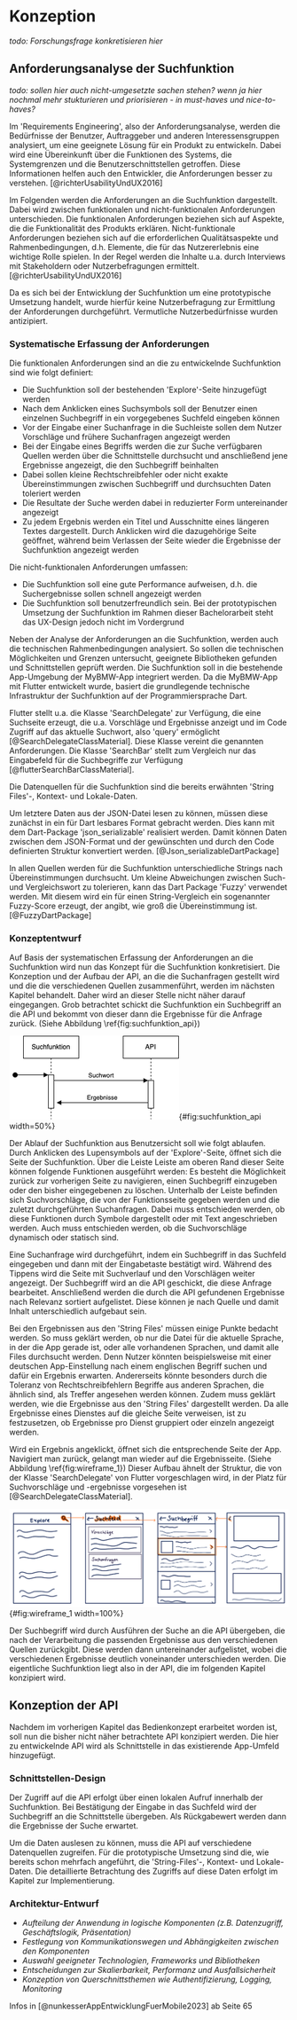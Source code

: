 # Konzeption

*todo: Forschungsfrage konkretisieren hier*
<!-- Überblick über die Zielsetzung der Konzeption der Suchfunktion.
Erläuterung der Relevanz der Suchfunktion innerhalb der MyBMW-App.
Beschreibung des strukturellen Aufbaus der Konzeption. -->



## Anforderungsanalyse der Suchfunktion

*todo: sollen hier auch nicht-umgesetzte sachen stehen? wenn ja hier nochmal mehr stukturieren und priorisieren - in must-haves und nice-to-haves?*

Im 'Requirements Engineering', also der Anforderungsanalyse, werden die Bedürfnisse der Benutzer, Auftraggeber und anderen Interessensgruppen analysiert, um eine geeignete Lösung für ein Produkt zu entwickeln. Dabei wird eine Übereinkunft über die Funktionen des Systems, die Systemgrenzen und die Benutzerschnittstellen getroffen. Diese Informationen helfen auch den Entwickler, die Anforderungen besser zu verstehen. [@richterUsabilityUndUX2016]

<!-- Requirements Engineering / Anforderungsanalyse [@richterUsabilityUndUX2016]:
- Erarbeitung und Erhaltung von Übereinkunft der Stakeholder über Funktionen von System
- Vermittelt Entwicklern besseres Verständnis der Anforderungen
- Definition von Systemgrenzen und Benutzerschnittstellen (mit Fokus auf Bedürfnisse und Ziele der Benutzer)
- Anforderungen ('Requirements') sind ein Teil der primären Disziplinen des Software Engineerings
- Bedürnisse von Benutzern, Auftraggeber und weiteren Interessengruppen (Stakeholder) aufzuarbeiten, damit passende Lösung daraus erstellt werden kann
- Aufbauend auf Bedürfnissen: Erarbeitung von Rahmenbedingungne und Qualitätsanfroderungen
- Bei der Mobilen User Experience: Wer ist die anvisierte Zielgruppe und was sind deren Bedürfnisse? In welchem Kontext und in welchen Situationen wird die Anwendung verwendet? Welche Funktionen sind für die Benutzer in diesen Situationen wirklich nutzbringend?  -->

Im Folgenden werden die Anforderungen an die Suchfunktion dargestellt. Dabei wird zwischen funktionalen und nicht-funktionalen Anforderungen unterschieden. Die funktionalen Anforderungen beziehen sich auf Aspekte, die die Funktionalität des Produkts erklären. Nicht-funktionale Anforderungen beziehen sich auf die erforderlichen Qualitätsaspekte und Rahmenbedingungen, d.h. Elemente, die für das Nutzererlebnis eine wichtige Rolle spielen. In der Regel werden die Inhalte u.a. durch Interviews mit Stakeholdern oder Nutzerbefragungen ermittelt. [@richterUsabilityUndUX2016]

<!-- Funktionale und nicht-funktionale Anforderungen [@richterUsabilityUndUX2016]:
- Funktionale Anforderungen: 
    - Aspekte die mit Funktionsangebot von Produkt zusammenhängen
    - z.B. Suchen, Bestellen, Bewerten
- Nicht-funktionale Anforderungen:
    - geforderte Qualitätsaspekte und Rahmenbedingungen
    - z.B. Anforderungen zur Verfügbarkeit, Antwortzeit, Ausfallsicherheit
    - wichtige Rolle für Nutzererlebnis, Auswirkungen auf verwendete Technologien
- Methoden normalerweise: Interviews und Gespräche mit verscheidenen Stakeholdern, Analyse von Altsystemen und Dokumentationen, Interviews mit Nutzern -->

Da es sich bei der Entwicklung der Suchfunktion um eine prototypische Umsetzung handelt, wurde hierfür keine Nutzerbefragung zur Ermittlung der Anforderungen durchgeführt. Vermutliche Nutzerbedürfnisse wurden antizipiert. 

<!-- - Aber - hier nur prototypische umsetzung, groben Anforderungen kamen von Abteilung und so formuliert, dass es für den protoypschen Umfang sinn macht -->


### Systematische Erfassung der Anforderungen

<!--todo: das rein oder raus - Die identifizierte Zielgruppe der Suchfunktion sind alle Nutzer der MyBMW App - insbesondere diejenigen, die Inhalte innerhalb der App suchen und schnell finden wollen. So können diese nach einem Stichwort, z.B. 'Klima', suchen und bekommen dann die Ergebnisse der App-Inhalte angezeigt, in denen dieses Wort vorkommt. -->

<!-- - *Identifizierung der Zielgruppe und deren Bedürfnisse*
    - *Identifizieren Sie die Zielgruppe und deren Erwartungen an die Suchfunktion*
        Zielgruppe:
        - Alle Benutzer der BMW App
        - besonders die, die speziell auf der Suche nach etwas sind: Tutorial, mehr Informationen über bestimmte Funktion, Interesse an bestimmter Funktion (z.B. Navigation oder Klima)
        Erwartungen:
        - Grundsätzlich: Das Finden, wonach gesucht wird
        - Ideal: Beim Suchen Vorschläge
        - nach Suchen: Übersichtliche Darstellung aller möglichen Ergebnisse, beim Drücken auf Ergebnis möchte man direkt zur Information gelangen
        - evtl. Suchverlauf anzeigen
        - allgemein: relevante Suchergebnisse, schnelle Reaktionszeit -->

<!-- - *Analyse der Suchszenarien*
    - Suche nach einem Stichwort, um zu sehen, ob in letzter Zeit Updates dafür waren -> z.B. 'Klima' eingeben und schauen, ob es in den Release Notes vorgekommen ist, evtl. hierfür gleich Filter
    - Schnelles Suchen nach Tutorial/genauerer Anleitung: z.B. 'Navigation' eingeben und auf How-To-Video stoßen, zuvor ist die Filterung nach 'Video' oder 'Tutorial' möglich -->

Die funktionalen Anforderungen sind an die zu entwickelnde Suchfunktion sind wie folgt definiert:

- Die Suchfunktion soll der bestehenden 'Explore'-Seite hinzugefügt werden
- Nach dem Anklicken eines Suchsymbols soll der Benutzer einen einzelnen Suchbegriff in ein vorgegebenes Suchfeld eingeben können
- Vor der Eingabe einer Suchanfrage in die Suchleiste sollen dem Nutzer Vorschläge und frühere Suchanfragen angezeigt werden
- Bei der Eingabe eines Begriffs werden die zur Suche verfügbaren Quellen werden über die Schnittstelle durchsucht und anschließend jene Ergebnisse angezeigt, die den Suchbegriff beinhalten
- Dabei sollen kleine Rechtschreibfehler oder nicht exakte Übereinstimmungen zwischen Suchbegriff und durchsuchten Daten toleriert werden
- Die Resultate der Suche werden dabei in reduzierter Form untereinander angezeigt
- Zu jedem Ergebnis werden ein Titel und Ausschnitte eines längeren Textes dargestellt. Durch Anklicken wird die dazugehörige Seite geöffnet, während beim Verlassen der Seite wieder die Ergebnisse der Suchfunktion angezeigt werden

<!-- Text ohne Stichpunkte:
Die funktionalen Anforderungen sind an die zu entwickelnde Suchfunktion sind wie folgt definiert. Die Suchfunktion soll der bestehenden 'Explore'-Seite hinzugefügt werden. Nach dem Anklicken eines Suchsymbols soll der Benutzer einen einzelnen Suchbegriff in ein vorgegebenes Suchfeld eingeben können. Dabei sollen kleine Rechtschreibfehler oder nicht exakte Übereinstimmungen zwischen Suchbegriff und durchsuchten Daten toleriert werden. Vor der Eingabe einer Suchanfrage in die Suchleiste sollen dem Nutzer Vorschläge und frühere Suchanfragen angezeigt werden. Bei der Eingabe eines Begriffs werden die zur Suche verfügbaren Quellen werden über die Schnittstelle durchsucht und anschließend jene Ergebnisse angezeigt, die den Suchbegriff beinhalten. Die Resultate der Suche werden dabei in reduzierter Form untereinander angezeigt. Zu jedem Ergebnis werden ein Titel und Ausschnitte eines längeren Textes dargestellt. Durch Anklicken wird die dazugehörige Seite geöffnet, während beim Verlassen der Seite wieder die Ergebnisse der Suchfunktion angezeigt werden.  -->

Die nicht-funktionalen Anforderungen umfassen:

- Die Suchfunktion soll eine gute Performance aufweisen, d.h. die Suchergebnisse sollen schnell angezeigt werden
- Die Suchfunktion soll benutzerfreundlich sein. Bei der prototypischen Umsetzung der Suchfunktion im Rahmen dieser Bachelorarbeit steht das UX-Design jedoch nicht im Vordergrund

<!-- Text ohne Stichpunkte:
Als nicht-funktionale Anforderung soll die Suchfunktion eine gute Performance aufweisen, d.h. die Suchergebnisse sollen schnell angezeigt werden. Außerdem soll die Suchfunktion benutzerfreundlich sein. Bei der prototypischen Umsetzung der Suchfunktion im Rahmen dieser Bachelorarbeit steht das UX-Design jedoch nicht im Vordergrund. -->

<!-- - *Definition von Qualitätsanforderungen (Usability, Performance, Sicherheit etc.)*

    - *Definieren Sie funktionale und nicht-funktionale Anforderungen an die Suchfunktion (Funktionale Anforderungen: Hierbei handelt es sich um Anforderungen, die in spezifischem Zusammenhang mit dem Projekt stehen. Nicht-funktionale Anforderungen: Alle anderen Anforderungen gibt es auch bei mehreren Projekten, wie etwa das Zeitmanagement oder den Ressourcenverbrauch.)* -->

<!--
Funktionale Anforderungen
1. Freie Textsuche:
    - Die Nutzer können frei Suchbegriffe in ein Suchfeld eingeben, um nach Inhalten zu suchen.
    - Die Suche soll alle durchsuchbaren Bereiche (Explore-Page mit Tutorials und Artikeln, Release Notes, MyHighlights) abdecken.
    - Die Suche soll mit AND- oder OR-Verknüpfung mehrere Suchbegriffe unterstützen.
2. Suchergebnisse:
    - Die Suchergebnisse sollen untereinander angezeigt werden.
    - Dabei soll die Quelle bzw. Kategorie erkennbar sein
    - Durch Drücken auf das Ergebnis soll zum Ort der Daten innerhalb der App navigiert werden
3. Filterung der Suche:
    - Die Suchergebnisse können nach Kategorien wie Tutorials, Artikel, Release Notes usw. gefiltert werden. (evtl.)
4. Suchverlauf:
    - Vor Eingabe des Suchbegriffes soll der Verlauf der letzen Suchanfragen angezeigt werden
5. Suchvorschläge (noch nicht sicher):
    - Während der Eingabe werden Suchvorschläge angezeigt, um die Suche zu erleichtern.
    - Falsch geschriebene Suchbegriffe werden erkannt und Verbesserungsvorschläge angezeigt.

Nicht-funktionale Anforderungen
    1. Usability:
        - Die Suchfunktion soll intuitiv und einfach zu bedienen sein.
        - Die Darstellung der Suchergebnisse muss übersichtlich und verständlich sein.
        - Das Design der Suchfunktion soll konsistent mit dem restlichen App-Design sein.
    2. Performance:
        Die Suchfunktion muss eine schnelle Reaktionszeit auf Nutzereingaben aufweisen.
        Die Anzeige von Suchvorschlägen und Suchergebnissen soll zeitnah erfolgen.
        Die Suchfunktion muss auch bei hoher Nutzerlast zuverlässig und performant arbeiten.

- *Priorisieren Sie die Anforderungen nach Wichtigkeit und Umsetzungsaufwand *  
    1. Freie Textsuche
    2. Suchergebnisse
    3. Filterung
    4. Verlauf
    5. Vorschläge -->

Neben der Analyse der Anforderungen an die Suchfunktion, werden auch die technischen Rahmenbedingungen analysiert. So sollen die technischen Möglichkeiten und Grenzen untersucht, geeignete Bibliotheken gefunden und Schnittstellen geprüft werden. 
Die Suchfunktion soll in die bestehende App-Umgebung der MyBMW-App integriert werden. Da die MyBMW-App mit Flutter entwickelt wurde, basiert die grundlegende technische Infrastruktur der Suchfunktion auf der Programmiersprache Dart.

Flutter stellt u.a. die Klasse 'SearchDelegate' zur Verfügung, die eine Suchseite erzeugt, die u.a. Vorschläge und Ergebnisse anzeigt und im Code Zugriff auf das aktuelle Suchwort, also 'query' ermöglicht [@SearchDelegateClassMaterial]. Diese Klasse vereint die genannten Anforderungen. Die Klasse 'SearchBar' stellt zum Vergleich nur das Eingabefeld für die Suchbegriffe zur Verfügung [@flutterSearchBarClassMaterial].

Die Datenquellen für die Suchfunktion sind die bereits erwähnten 'String Files'-, Kontext- und Lokale-Daten. 

Um letztere Daten aus der JSON-Datei lesen zu können, müssen diese zunächst in ein für Dart lesbares Format gebracht werden. Dies kann mit dem Dart-Package 'json_serializable' realisiert werden. Damit können Daten zwischen dem JSON-Format und der gewünschten und durch den Code definierten Struktur konvertiert werden. [@Json_serializableDartPackage]

In allen Quellen werden für die Suchfunktion unterschiedliche Strings nach Übereinstimmungen durchsucht. Um kleine Abweichungen zwischen Such- und Vergleichswort zu tolerieren, kann das Dart Package 'Fuzzy' verwendet werden. Mit diesem wird ein für einen String-Vergleich ein sogenannter Fuzzy-Score erzeugt, der angibt, wie groß die Übereinstimmung ist. [@FuzzyDartPackage]

<!-- - alles in sprache dart, weil App in flutter
- hier: search delegate
- Datenquellen: verschiedene lokale Quellen - anbindung aus quelle von app, lokaler jsondatei -> jsonSerialzable, durchsuchung der übersetzungs-files
- verschiedene suchfunktionen - was sinnvoll hier
- integration in bestehende systeme -> suchfunktion wird zu seite hinzugefügt -->
<!-- - *Analyse der technischen Rahmenbedingungen*
    - *Untersuchen Sie die technischen Möglichkeiten und Grenzen der Plattform/App*
        - Suchfunktion selber mit Flutter 'SearchBar' [@flutterSearchBarClassMaterial] -> Ergebnisse der Query in Liste packen
        - Kann ich bei einem Ergebnis tatsächlich auf die Quelle / den Ort der Daten kommen? Muss ich bzw. wie speichere ich den Ort dieser Information
        - Rechschreibung: Fuzzy
        - Suchalgorithmen: Abgleich - nur reine Textsuche
    - *Prüfen Sie die Verfügbarkeit und Eignung von Bibliotheken/Frameworks für die Suchfunktion*
        - SearchBar von Flutter [@flutterSearchBarClassMaterial]
        - SearchDeligate
    - *Identifizieren Sie mögliche Schnittstellen zu anderen Systemkomponenten*
        - für eingabe mit Json: JsonSerializable -->

### Konzeptentwurf 

Auf Basis der systematischen Erfassung der Anforderungen an die Suchfunktion wird nun das Konzept für die Suchfunktion konkretisiert. Die Konzeption und der Aufbau der API, an die die Suchanfragen gestellt wird und die die verschiedenen Quellen zusammenführt, werden im nächsten Kapitel behandelt. Daher wird an dieser Stelle nicht näher darauf eingegangen. Grob betrachtet schickt die Suchfunktion ein Suchbegriff an die API und bekommt von dieser dann die Ergebnisse für die Anfrage zurück. (Siehe Abbildung \ref{fig:suchfunktion_api}) 

![Quelle: eigenes Diagramm, 2025](source/figures/Suchfunktion_API.drawio.png){#fig:suchfunktion_api width=50%}

Der Ablauf der Suchfunktion aus Benutzersicht soll wie folgt ablaufen. Durch Anklicken des Lupensymbols auf der 'Explore'-Seite, öffnet sich die Seite der Suchfunktion. Über die Leiste Leiste am oberen Rand dieser Seite können folgende Funktionen ausgeführt werden: Es besteht die Möglichkeit zurück zur vorherigen Seite zu navigieren, einen Suchbegriff einzugeben oder den bisher eingegebenen zu löschen. Unterhalb der Leiste befinden sich Suchvorschläge, die von der Funktionsseite gegeben werden und die zuletzt durchgeführten Suchanfragen. Dabei muss entschieden werden, ob diese Funktionen durch Symbole dargestellt oder mit Text angeschrieben werden. Auch muss entschieden werden, ob die Suchvorschläge dynamisch oder statisch sind.

Eine Suchanfrage wird durchgeführt, indem ein Suchbegriff in das Suchfeld eingegeben und dann mit der Eingabetaste bestätigt wird. Während des Tippens wird die Seite mit Suchverlauf und den Vorschlägen weiter angezeigt. Der Suchbegriff wird an die API geschickt, die diese Anfrage bearbeitet. Anschließend werden die durch die API gefundenen Ergebnisse nach Relevanz sortiert aufgelistet. Diese können je nach Quelle und damit Inhalt unterschiedlich aufgebaut sein. 

Bei den Ergebnissen aus den 'String Files' müssen einige Punkte bedacht werden. So muss geklärt werden, ob nur die Datei für die aktuelle Sprache, in der die App gerade ist, oder alle vorhandenen Sprachen, und damit alle Files durchsucht werden. Denn Nutzer könnten beispielsweise mit einer deutschen App-Einstellung nach einem englischen Begriff suchen und dafür ein Ergebnis erwarten. Andererseits könnte besonders durch die Toleranz von Rechtschreibfehlern Begriffe aus anderen Sprachen, die ähnlich sind, als Treffer angesehen werden können. Zudem muss geklärt werden, wie die Ergebnisse aus den 'String Files' dargestellt werden. Da alle Ergebnisse eines Dienstes auf die gleiche Seite verweisen, ist zu festzusetzen, ob Ergebnisse pro Dienst gruppiert oder einzeln angezeigt werden.

Wird ein Ergebnis angeklickt, öffnet sich die entsprechende Seite der App. Navigiert man zurück, gelangt man wieder auf die Ergebnisseite. (Siehe Abbildung \ref{fig:wireframe_1}) Dieser Aufbau ähnelt der Struktur, die von der Klasse 'SearchDelegate' von Flutter vorgeschlagen wird, in der Platz für Suchvorschläge und -ergebnisse vorgesehen ist [@SearchDelegateClassMaterial]. 

![Quelle: eigene Zeichnung, 2025](source/figures/Wireframes_ba_1.png){#fig:wireframe_1 width=100%}

Der Suchbegriff wird durch Ausführen der Suche an die API übergeben, die nach der Verarbeitung die passenden Ergebnisse aus den verschiedenen Quellen zurückgibt. Diese werden dann untereinander aufgelistet, wobei die verschiedenen Ergebnisse deutlich voneinander unterschieden werden. Die eigentliche Suchfunktion liegt also in der API, die im folgenden Kapitel konzipiert wird.

<!-- - *Architekturdesign*
    - *Entwerfen Sie die Systemarchitektur der Suchfunktion*
        - mit draw.io !
    - *Legen Sie die Schnittstellen und Datenflüsse zwischen den Komponenten fest*
    - *Wählen Sie geeignete Technologien und Frameworks für die Umsetzung aus*
    - *Integration in das Gesamtkonzept der Anwendung*
- *Interaktionsdesign*
    - *Konzipieren Sie das Nutzererlebnis und die Interaktionsabläufe der Suchfunktion*
    - *Erstellen Sie Wireframes oder Mockups zur Visualisierung des Designs*
    - *Berücksichtigen Sie Aspekte wie Usability, Barrierefreiheit und Responsivität- Konzeption der Suchlogik und Ergebnispräsentation* -->

## Konzeption der API

Nachdem im vorherigen Kapitel das Bedienkonzept erarbeitet worden ist, soll nun die bisher nicht näher betrachtete API konzipiert werden. Die hier zu entwickelnde API wird als Schnittstelle in das existierende App-Umfeld hinzugefügt.

### Schnittstellen-Design

Der Zugriff auf die API erfolgt über einen lokalen Aufruf innerhalb der Suchfunktion. Bei Bestätigung der Eingabe in das Suchfeld wird der Suchbegriff an die Schnittstelle übergeben. Als Rückgabewert werden dann die Ergebnisse der Suche erwartet.

Um die Daten auslesen zu können, muss die API auf verschiedene Datenquellen zugreifen. Für die prototypische Umsetzung sind die, wie bereits schon mehrfach angeführt, die 'String-Files'-, Kontext- und Lokale-Daten. Die detaillierte Betrachtung des Zugriffs auf diese Daten erfolgt im Kapitel zur Implementierung.

### Architektur-Entwurf

- *Aufteilung der Anwendung in logische Komponenten (z.B. Datenzugriff, Geschäftslogik, Präsentation)*
- *Festlegung von Kommunikationswegen und Abhängigkeiten zwischen den Komponenten*
- *Auswahl geeigneter Technologien, Frameworks und Bibliotheken*
- *Entscheidungen zur Skalierbarkeit, Performanz und Ausfallsicherheit*
- *Konzeption von Querschnittsthemen wie Authentifizierung, Logging, Monitoring*

Infos in [@nunkesserAppEntwicklungFuerMobile2023] ab Seite 65

